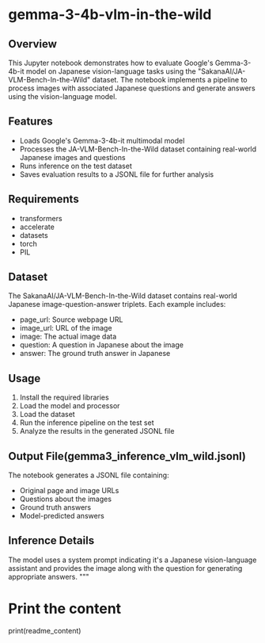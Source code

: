 # gemma-3-4b-vlm-in-the-wild

## Overview
This Jupyter notebook demonstrates how to evaluate Google's Gemma-3-4b-it model on Japanese vision-language tasks using the "SakanaAI/JA-VLM-Bench-In-the-Wild" dataset. The notebook implements a pipeline to process images with associated Japanese questions and generate answers using the vision-language model.

## Features
- Loads Google's Gemma-3-4b-it multimodal model
- Processes the JA-VLM-Bench-In-the-Wild dataset containing real-world Japanese images and questions
- Runs inference on the test dataset
- Saves evaluation results to a JSONL file for further analysis

## Requirements
- transformers
- accelerate
- datasets
- torch
- PIL

## Dataset
The SakanaAI/JA-VLM-Bench-In-the-Wild dataset contains real-world Japanese image-question-answer triplets. Each example includes:
- page_url: Source webpage URL
- image_url: URL of the image
- image: The actual image data
- question: A question in Japanese about the image
- answer: The ground truth answer in Japanese

## Usage
1. Install the required libraries
2. Load the model and processor
3. Load the dataset
4. Run the inference pipeline on the test set
5. Analyze the results in the generated JSONL file

## Output File(gemma3_inference_vlm_wild.jsonl)
The notebook generates a JSONL file containing:
- Original page and image URLs
- Questions about the images
- Ground truth answers
- Model-predicted answers

## Inference Details
The model uses a system prompt indicating it's a Japanese vision-language assistant and provides the image along with the question for generating appropriate answers.
"""

# Print the content
print(readme_content)
